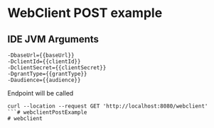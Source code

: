 # WebClient POST example

## IDE JVM Arguments

```
-DbaseUrl={{baseUrl}}
-DclientId={{clientId}}
-DclientSecret={{clientSecret}}
-DgrantType={{grantType}}
-Daudience={{audience}}
```

Endpoint will be called

```
curl --location --request GET 'http://localhost:8080/webclient'
```# webclientPostExample
# webclient
